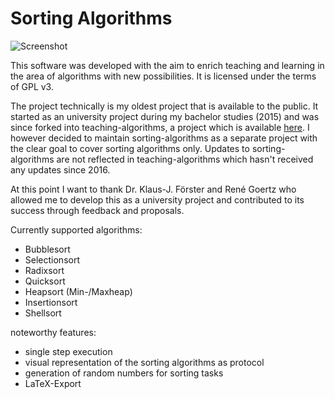 # Sorting Algorithms

![Screenshot](http://www.moritzf.de/projects/media/sorting.png)

This software was developed with the aim to enrich teaching and learning in the area of algorithms with new possibilities. It is licensed under the terms of GPL v3.

The project technically is my oldest project that is available to the public. It started as an university project during my bachelor studies (2015) and was since forked into teaching-algorithms, a project which is available [here](https://github.com/teaching-algorithms/teaching-algorithms/releases). I however decided to maintain sorting-algorithms as a separate project with the clear goal to cover sorting algorithms only. Updates to sorting-algorithms are not reflected in teaching-algorithms which hasn't received any updates since 2016.

At this point I want to thank Dr. Klaus-J. Förster and René Goertz who allowed me to develop this as a university project and contributed to its success through feedback and proposals.

Currently supported algorithms:

- Bubblesort
- Selectionsort
- Radixsort
- Quicksort
- Heapsort (Min-/Maxheap)
- Insertionsort
- Shellsort


noteworthy features:

- single step execution
- visual representation of the sorting algorithms as protocol
- generation of random numbers for sorting tasks
- LaTeX-Export
